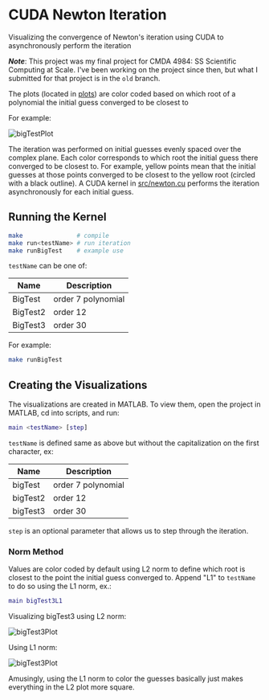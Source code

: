 # CUDA Newton Iteration

Visualizing the convergence of Newton's iteration using CUDA to asynchronously perform the iteration

***Note***: This project was my final project for CMDA 4984: SS Scientific Computing at Scale. I've been working on the project since then, but what I submitted for that project is in the `old` branch.

The plots (located in [plots](plots)) are color coded based on which root of a polynomial the initial guess converged to be closest to

For example:

![bigTestPlot](plots/bigTestPlot.JPG)

The iteration was performed on initial guesses evenly spaced over the complex plane. Each color corresponds to which root the initial guess there converged to be closest to. For example, yellow points mean that the initial guesses at those points converged to be closest to the yellow root (circled with a black outline). A CUDA kernel in [src/newton.cu](src/newton.cu) performs the iteration asynchronously for each initial guess.

## Running the Kernel

```bash
make               # compile
make run<testName> # run iteration
make runBigTest    # example use
```

`testName` can be one of:

| Name     | Description        |
|--        |--                  |
| BigTest  | order 7 polynomial |
| BigTest2 | order 12           |
| BigTest3 | order 30           |

For example:

```bash
make runBigTest
```

## Creating the Visualizations

The visualizations are created in MATLAB. To view them, open the project in MATLAB, cd into scripts, and run:

```matlab
main <testName> [step]
```

`testName` is defined same as above but without the capitalization on the first character, ex:

| Name     | Description        |
|--        |--                  |
| bigTest  | order 7 polynomial |
| bigTest2 | order 12           |
| bigTest3 | order 30           |

`step` is an optional parameter that allows us to step through the iteration.

### Norm Method

Values are color coded by default using L2 norm to define which root is closest to the point the initial guess converged to. Append "L1" to `testName` to do so using the L1 norm, ex.:

```matlab
main bigTest3L1
```

Visualizing bigTest3 using L2 norm:

![bigTest3Plot](plots/bigTest3Plot.JPG)

Using L1 norm:

![bigTest3Plot](plots/bigTest3L1Plot.JPG)

Amusingly, using the L1 norm to color the guesses basically just makes everything in the L2 plot more square.
